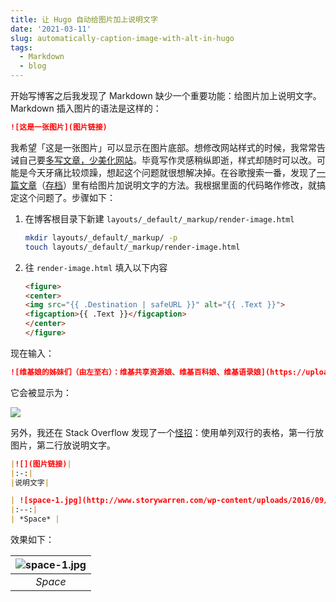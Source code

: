 ```yaml
---
title: 让 Hugo 自动给图片加上说明文字
date: '2021-03-11'
slug: automatically-caption-image-with-alt-in-hugo
tags:
  - Markdown
  - blog
---
```


开始写博客之后我发现了 Markdown 缺少一个重要功能：给图片加上说明文字。Markdown 插入图片的语法是这样的：

```markdown
![这是一张图片](图片链接)
```

我希望「这是一张图片」可以显示在图片底部。想修改网站样式的时候，我常常告诫自己要[多写文章，少美化网站](http://disq.us/p/2eextk4)。毕竟写作灵感稍纵即逝，样式却随时可以改。可能是今天牙痛比较烦躁，想起这个问题就很想解决掉。在谷歌搜索一番，发现了[一篇文章](https://sebastiandedeyne.com/captioned-images-with-markdown-render-hooks-in-hugo/)（[存档](https://web.archive.org/web/20210311160748/https://sebastiandedeyne.com/captioned-images-with-markdown-render-hooks-in-hugo/)）里有给图片加说明文字的方法。我根据里面的代码略作修改，就搞定这个问题了。步骤如下：

1. 在博客根目录下新建 `layouts/_default/_markup/render-image.html`

    ```bash
    mkdir layouts/_default/_markup/ -p
    touch layouts/_default/_markup/render-image.html
    ```

2. 往 `render-image.html` 填入以下内容

    ```html
    <figure>
    <center>
    <img src="{{ .Destination | safeURL }}" alt="{{ .Text }}">
    <figcaption>{{ .Text }}</figcaption>
    </center>
    </figure>
    ```

现在输入：

```markdown
![维基娘的姊妹们（由左至右）：维基共享资源娘、维基百科娘、维基语录娘](https://upload.wikimedia.org/wikipedia/commons/1/1f/Wiki-sisters.png)
```

它会被显示为：

![](https://cdn.jsdelivr.net/gh/CyrusYip/blog-static/images/2021-03-11_wikisisters-with-caption.png)

另外，我还在 Stack Overflow 发现了一个[怪招](https://stackoverflow.com/a/45191209/14399237)：使用单列双行的表格，第一行放图片，第二行放说明文字。

```markdown
|![](图片链接)|
|:-:|
|说明文字|
```

```markdown
| ![space-1.jpg](http://www.storywarren.com/wp-content/uploads/2016/09/space-1.jpg) | 
|:--:| 
| *Space* |
```

效果如下：

| ![space-1.jpg](https://www.storywarren.com/wp-content/uploads/2016/09/space-1.jpg) | 
|:--:| 
| *Space* |
